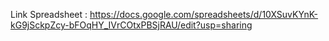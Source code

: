 Link Spreadsheet : https://docs.google.com/spreadsheets/d/10XSuvKYnK-kG9jSckpZcy-bFOqHY_IVrCOtxPBSjRAU/edit?usp=sharing
